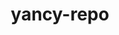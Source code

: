 ---
layout: home
sidebar: false

title: yancy-repo
titleTemplate: 一个Monorepo多包单仓库实践项目

hero:
  name: yancy-repo
  text: ''
  tagline: 🎉 🎉 🎉 多包单仓库实践项目，包括工具函数库、业务组件库等
  actions:
    - theme: brand
      text: 快速开始
      link: /guide/
    - theme: alt
      text: 工具函数
      link: /yutils/getDevice/

features:
  - title: 功能丰富
    details: 众多工具函数任你选择
    icon: 🎛
  - title: React Hooks（建设中）
    details: 集成你想要的 React hooks
    icon: 🚀
  - title: Vue Hooks（建设中）
    details: 集成你想要的 Vue hooks
    icon: ⚡
  - title: 强类型支持
    details: 使用TypeScript编写,良好类型支持
    icon: 🦾
  - title: SSR 支持（建设中）
    details: 支持服务端渲染,无需额外配置
    icon: 🛠
  - title: 轻量级
    details: 不依赖任何第三方库,体积小巧
    icon: ☁️
  - title: 更多插件支持
    details: （建设中...）
    icon: 🔌
  - title: 更多功能
    details: （持续充电建设中...）
    icon: 🔋
---